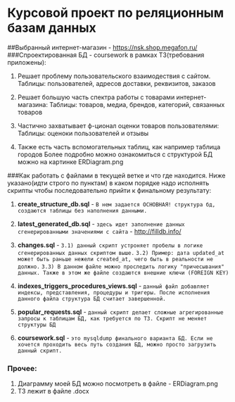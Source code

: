 # Курсовой проект по реляционным базам данных

##Выбранный интернет-магазин - https://nsk.shop.megafon.ru/
###Спроектированная БД - coursework в рамках ТЗ(требования приложены):

1) Решает проблему пользовательского взаимодествия с сайтом.
Таблицы: пользователей, адресов доставки, реквизитов, заказов

2) Решает большую часть спектра работы с товарами интернет-магазина:
Таблицы: товаров, медиа, брендов, категорий, связанных товаров

3) Частично захватывает ф-ционал оценки товаров пользователями:
Таблицы: оценоки пользователей и отзывы

4) Также есть часть вспомогательных таблиц, как например таблица городов
Более подробно можно ознакомиться с структурой БД можно на картинке ERDiagram.png

###Как работать с файлами в текущей ветке и что где находится.
Ниже указано(идти строго по пунктам) в каком порядке надо исполнять скрипты чтобы последовательно прийти к финальному результату:
1) **create_structure_db.sql** - 
`В нем задается ОСНОВНАЯ! структура бд, создаются таблицы без наполнения данными.`
2) **latest_generated_db.sql** - `здесь идет заполнение данных сгенерированными значениями с сайта` - http://filldb.info/
3) **changes.sql** -
   `3.1) данный скрипт устроняет пробелы в логике сгенерированных данных скриптом выше.`
   `3.2) Пример: дата updated_at может быть раньше нежели created_at, чего быть в реальности не должно.`
   `3.3) В данном файле можно проследить логику "причесывания" данных. Также в этом же файле создаются внешние ключи (FOREIGN KEY)`
   
4) **indexes_triggers_procedures_views.sql** - `данный файл добавляет индексы, представления, процедуры и тригеры.
После исполнения данного файла структура БД считает завершенной.`
   
5) **popular_requests.sql** - `данный скрипт делает сложные агрегированные запросы к таблицам БД, как требуется по ТЗ. Скрипт не меняет структуры БД`
6) **coursework.sql** - `это mysqldump финального варианта БД. Если не хочется проходить весь путь создания БД, можно просто загрузить данный скрипт.`

### Прочее:
1) Диаграмму моей БД можно посмотреть в файле - ERDiagram.png
2) ТЗ лежит в файле .docx